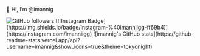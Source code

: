 👋 Hi, I’m @imannig

<img alt="GitHub followers" src="https://img.shields.io/github/followers/imannig?style=social">
[![Instagram Badge](https://img.shields.io/badge/Instagram-%40imanniigg-ff69b4)](https://instagram.com/imanniigg)
![imannig's GitHub stats](https://github-readme-stats.vercel.app/api?username=imannig&show_icons=true&theme=tokyonight)
<!---
imannig/imannig is a ✨ special ✨ repository because its `README.md` (this file) appears on your GitHub profile.
You can click the Preview link to take a look at your changes.
--->
